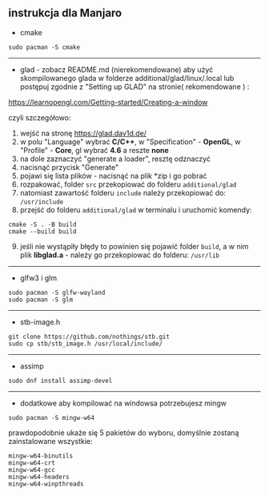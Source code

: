 ## instrukcja dla Manjaro
- cmake
```
sudo pacman -S cmake
```
***
- glad - zobacz README.md (nierekomendowane) aby użyć skompilowanego glada
 w folderze additional/glad/linux/.local lub postępuj zgodnie z "Setting up GLAD" na stronie( rekomendowane ) : 

https://learnopengl.com/Getting-started/Creating-a-window

czyli szczegółowo:
1. wejść na stronę https://glad.dav1d.de/
2. w polu "Language" wybrać **C/C++**, w "Specification" - **OpenGL**, w "Profile" - **Core**, gl wybrać **4.6** a reszte **none**
3. na dole zaznaczyć "generate a loader", resztę odznaczyć
4. nacisnąć przycisk "Generate"
5. pojawi się lista plików - nacisnąć na plik *zip i go pobrać
6. rozpakować, folder `src` przekopiować do folderu `additional/glad`
7. natomiast zawartość folderu `include` należy przekopiować do: `/usr/include`
8. przejść do folderu `additional/glad` w terminalu i uruchomić komendy:
```
cmake -S . -B build
cmake --build build
```
9. jeśli nie wystąpiły błędy to powinien się pojawić folder `build`, a w nim plik **libglad.a** - należy go przekopiować do folderu: `/usr/lib`
***
- glfw3 i glm

```
sudo pacman -S glfw-wayland
sudo pacman -S glm
```
***
- stb-image.h
```
git clone https://github.com/nothings/stb.git
sudo cp stb/stb_image.h /usr/local/include/
```
***
- assimp
```
sudo dnf install assimp-devel
```
***
- dodatkowe
aby kompilować na windowsa potrzebujesz mingw
```
sudo pacman -S mingw-w64
```

prawdopodobnie ukaże się 5 pakietów do wyboru,
domyślnie zostaną zainstalowane wszystkie:
```
mingw-w64-binutils
mingw-w64-crt
mingw-w64-gcc
mingw-w64-headers
mingw-w64-winpthreads

```